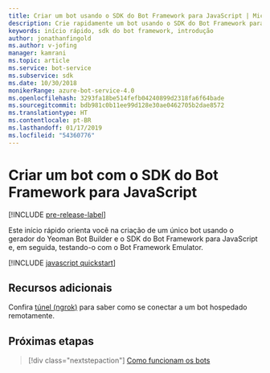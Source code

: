 ```yaml
---
title: Criar um bot usando o SDK do Bot Framework para JavaScript | Microsoft Docs
description: Crie rapidamente um bot usando o SDK do Bot Framework para JavaScript.
keywords: início rápido, sdk do bot framework, introdução
author: jonathanfingold
ms.author: v-jofing
manager: kamrani
ms.topic: article
ms.service: bot-service
ms.subservice: sdk
ms.date: 10/30/2018
monikerRange: azure-bot-service-4.0
ms.openlocfilehash: 3293fa18be514fefb04240899d2318fa6f64bade
ms.sourcegitcommit: bdb981c0b11ee99d128e30ae0462705b2dae8572
ms.translationtype: HT
ms.contentlocale: pt-BR
ms.lasthandoff: 01/17/2019
ms.locfileid: "54360776"
---
```

# <a name="create-a-bot-with-the-bot-framework-sdk-for-javascript"></a>Criar um bot com o SDK do Bot Framework para JavaScript

[!INCLUDE [pre-release-label](../includes/pre-release-label.md)]

Este início rápido orienta você na criação de um único bot usando o gerador do Yeoman Bot Builder e o SDK do Bot Framework para JavaScript e, em seguida, testando-o com o Bot Framework Emulator.

[!INCLUDE [javascript quickstart](~/includes/quickstart-javascript.md)]

## <a name="additional-resources"></a>Recursos adicionais

Confira [túnel (ngrok)](https://github.com/Microsoft/BotFramework-Emulator/wiki/Tunneling-(ngrok)) para saber como se conectar a um bot hospedado remotamente.

## <a name="next-steps"></a>Próximas etapas

> [!div class="nextstepaction"]
> [Como funcionam os bots](../v4sdk/bot-builder-basics.md)
